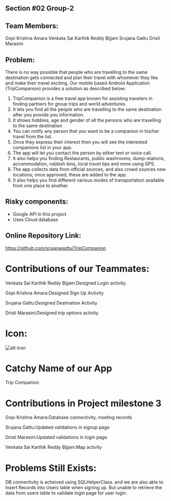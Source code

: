 ## Section #02 Group-2
## Team Members:
Gopi Krishna Amara
Venkata Sai Karthik Reddy Bijjam
Srujana Gattu
Dristi Marasini


## Problem: 
There is no way possible that people who are travelling to the same destination gets connected and plan their travel with whomever they like and make their travel exciting. Our mobile based Android Application (TripCompanion) provides a solution as described below:
1.	TripCompanion is a free travel app known for assisting travelers in finding partners for group trips and world adventures.
2.	It lets you find all the people who are travelling to the same destination after you provide you information.
3.	It shows hobbies, age and gender of all the persons who are travelling to the same destination
4.	You can notify any person that you want to be a companion in his/her travel from the list.
5.	Once they express their interest then you will see the interested companions list in your app.
6.	The app will let you contact the person by either text or voice call.
7.	It also helps you finding Restaurants, public washrooms, dump-stations, accommodation, rubbish bins, local travel tips and more using GPS.
8.	The app collects data from official sources, and also crowd sources new locations; once approved, these are added to the app.
9.	It also helps you find different various modes of transportation available from one place to another.
## Risky components:
*	Google API in this project 
*	Uses Cloud database
## Online Repository Link:
https://github.com/srujanagattu/TripCompanion

# Contributions of our Teammates:

Venkata Sai Karthik Reddy Bijjam:Designed Login activity.

Gopi Krishna Amara:Designed Sign Up Activity

Srujana Gattu:Designed Destination Activity

Dristi Marasini:Designed trip options activity

 

# Icon:
![alt icon](https://github.com/srujanagattu/TripCompanion/blob/master/start.png)

# Catchy Name of our App
Trip Companion


 
# Contributions in Project milestone 3

Gopi Krishna Amara:Database connectivity, inseting records

Srujana Gattu:Updated validations in signup page

Dristi Marasini:Updated validations in login page	

Venkata Sai Karthik Reddy Bijjam:Map activity

# Problems Still Exists: 
 DB connectivity is acheived using SQLHelperClass. and we are also able to Insert Records into Users table when signing up. But unable to retrieve the data from users table to validate login page for user login.